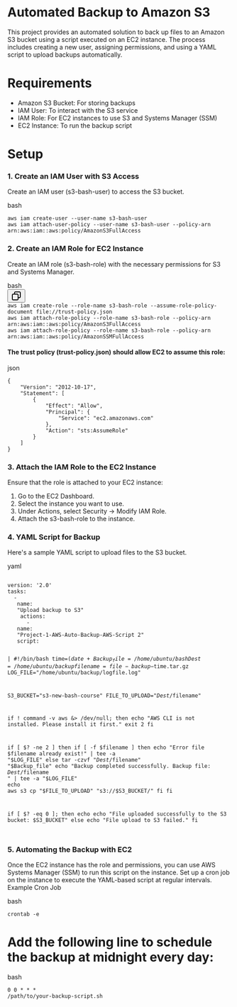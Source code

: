 # Automated Backup to Amazon S3

This project provides an automated solution to back up files to an Amazon S3 bucket using a script executed on an EC2 instance. The process includes creating a new user, assigning permissions, and using a YAML script to upload backups automatically.
# Requirements

   - Amazon S3 Bucket: For storing backups
   - IAM User: To interact with the S3 service
   - IAM Role: For EC2 instances to use S3 and Systems Manager (SSM)
   - EC2 Instance: To run the backup script

# Setup
### 1. Create an IAM User with S3 Access

Create an IAM user (s3-bash-user) to access the S3 bucket.

<div class="flex items-center text-token-text-secondary bg-token-main-surface-secondary px-4 py-2 text-xs font-sans justify-between rounded-t-md h-9">bash</div>
<div class="overflow-y-auto p-4" dir="ltr">
<code class="!whitespace-pre hljs language-bash">
aws iam create-user --user-name s3-bash-user
aws iam attach-user-policy --user-name s3-bash-user --policy-arn arn:aws:iam::aws:policy/AmazonS3FullAccess
</code>
</div>

### 2. Create an IAM Role for EC2 Instance

Create an IAM role (s3-bash-role) with the necessary permissions for S3 and Systems Manager.

<div class="dark bg-gray-950 contain-inline-size rounded-md border-[0.5px] border-token-border-medium relative"><div class="flex items-center text-token-text-secondary bg-token-main-surface-secondary px-4 py-2 text-xs font-sans justify-between rounded-t-md h-9">bash</div><div class="sticky top-9 md:top-[5.75rem]">
  <div class="absolute bottom-0 right-2 flex h-9 items-center">
    <div class="flex items-center rounded bg-token-main-surface-secondary px-2 font-sans text-xs text-token-text-secondary">
      <span class="" data-state="closed">
        <button class="flex gap-1 items-center py-1">
          <svg width="24" height="24" viewBox="0 0 24 24" fill="none" xmlns="http://www.w3.org/2000/svg" class="icon-sm">
            <path fill-rule="evenodd" clip-rule="evenodd" d="M7 5C7 3.34315 8.34315 2 10 2H19C20.6569 2 22 3.34315 22 5V14C22 15.6569 20.6569 17 19 17H17V19C17 20.6569 15.6569 22 14 22H5C3.34315 22 2 20.6569 2 19V10C2 8.34315 3.34315 7 5 7H7V5ZM9 7H14C15.6569 7 17 8.34315 17 10V15H19C19.5523 15 20 14.5523 20 14V5C20 4.44772 19.5523 4 19 4H10C9.44772 4 9 4.44772 9 5V7ZM5 9C4.44772 9 4 9.44772 4 10V19C4 19.5523 4.44772 20 5 20H14C14.5523 20 15 19.5523 15 19V10C15 9.44772 14.5523 9 14 9H5Z" fill="currentColor"></path></svg>
         </button></span></div></div></div>
  <div class="overflow-y-auto p-4" dir="ltr">
  <code class="!whitespace-pre hljs language-bash">aws iam create-role --role-name s3-bash-role --assume-role-policy-document file://trust-policy.json
aws iam attach-role-policy --role-name s3-bash-role --policy-arn arn:aws:iam::aws:policy/AmazonS3FullAccess
aws iam attach-role-policy --role-name s3-bash-role --policy-arn arn:aws:iam::aws:policy/AmazonSSMFullAccess
</code></div></div>


#### The trust policy (trust-policy.json) should allow EC2 to assume this role:

json

<div class="overflow-y-auto p-4" dir="ltr"><code class="!whitespace-pre hljs language-json"><span class="hljs-punctuation">{</span>
    <span class="hljs-attr">"Version"</span><span class="hljs-punctuation">:</span> <span class="hljs-string">"2012-10-17"</span><span class="hljs-punctuation">,</span>
    <span class="hljs-attr">"Statement"</span><span class="hljs-punctuation">:</span> <span class="hljs-punctuation">[</span>
        <span class="hljs-punctuation">{</span>
            <span class="hljs-attr">"Effect"</span><span class="hljs-punctuation">:</span> <span class="hljs-string">"Allow"</span><span class="hljs-punctuation">,</span>
            <span class="hljs-attr">"Principal"</span><span class="hljs-punctuation">:</span> <span class="hljs-punctuation">{</span>
                <span class="hljs-attr">"Service"</span><span class="hljs-punctuation">:</span> <span class="hljs-string">"ec2.amazonaws.com"</span>
            <span class="hljs-punctuation">}</span><span class="hljs-punctuation">,</span>
            <span class="hljs-attr">"Action"</span><span class="hljs-punctuation">:</span> <span class="hljs-string">"sts:AssumeRole"</span>
        <span class="hljs-punctuation">}</span>
    <span class="hljs-punctuation">]</span>
<span class="hljs-punctuation">}</span>
</code></div>

### 3. Attach the IAM Role to the EC2 Instance

Ensure that the role is attached to your EC2 instance:

   1. Go to the EC2 Dashboard.
   2. Select the instance you want to use.
   3. Under Actions, select Security → Modify IAM Role.
   4. Attach the s3-bash-role to the instance.

### 4. YAML Script for Backup

Here's a sample YAML script to upload files to the S3 bucket.

yaml

<div class="overflow-y-auto p-4" dir="ltr">
<code class="!whitespace-pre hljs language-yaml">
<span class="hljs-attr">version:</span> <span class="hljs-string">'2.0'</span>
<span class="hljs-attr">tasks:</span>
  <span class="hljs-bullet">-</span>
   <span class="hljs-attr">name:</span> 
   <span class="hljs-string">"Upload backup to S3"</span>
    <span class="hljs-attr">actions:</span>
      <span class="hljs-bullet">-</span>
   <span class="hljs-attr">name:</span>
   <span class="hljs-string">"Project-1-AWS-Auto-Backup-AWS-Script 2"</span>
   <span class="hljs-attr">script:</span>

<span class="hljs-string">|
#!/bin/bash
time=$(date +%m-%d-%y_%H_%M_%S)
Backup_file=/home/ubuntu/bash
Dest=/home/ubuntu/backup
filename=file-backup-$time.tar.gz
LOG_FILE="/home/ubuntu/backup/logfile.log"

S3_BUCKET="s3-new-bash-course"
FILE_TO_UPLOAD="$Dest/$filename"


if ! command -v aws &> /dev/null; then
  echo "AWS CLI is not installed. Please install it first."
  exit 2
fi

if [ $? -ne 2 ]
  then
  if [ -f $filename ]
  then
      echo "Error file $filename already exist!" | tee -a "$LOG_FILE"
  else
      tar -czvf "$Dest/$filename" "$Backup_file" 
      echo "Backup completed successfully. Backup file: $Dest/$filename " | tee -a "$LOG_FILE"
      echo
      aws s3 cp "$FILE_TO_UPLOAD" "s3://$S3_BUCKET/"
  fi
fi

if [ $? -eq 0 ]; then
  echo
  echo "File uploaded successfully to the S3 bucket: $S3_BUCKET"
else
  echo "File upload to S3 failed."
fi
</span>

</code>
</div>

### 5. Automating the Backup with EC2

Once the EC2 instance has the role and permissions, you can use AWS Systems Manager (SSM) to run this script on the instance. Set up a cron job on the instance to execute the YAML-based script at regular intervals.
Example Cron Job

bash

<div class="overflow-y-auto p-4" dir="ltr"><code class="!whitespace-pre hljs language-bash">crontab -e
</code></div>

# Add the following line to schedule the backup at midnight every day:

bash

<code class="!whitespace-pre hljs language-bash">0 0 * * * /path/to/your-backup-script.sh
</code>
